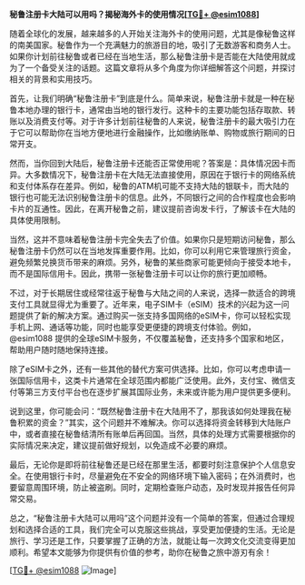**秘鲁注册卡大陆可以用吗？揭秘海外卡的使用情况[[TG💪+ @esim1088](https://t.me/s/esim1088)]**

随着全球化的发展，越来越多的人开始关注海外卡的使用问题，尤其是像秘鲁这样的南美国家。秘鲁作为一个充满魅力的旅游目的地，吸引了无数游客和商务人士。如果你计划前往秘鲁或者已经在当地生活，那么秘鲁注册卡是否能在大陆使用就成为了一个备受关注的话题。这篇文章将从多个角度为你详细解答这个问题，并探讨相关的背景和实用技巧。

首先，让我们明确“秘鲁注册卡”到底是什么。简单来说，秘鲁注册卡就是一种在秘鲁本地办理的银行卡，通常由当地的银行发行。这种卡的主要功能包括存取款、转账以及消费支付等。对于许多计划前往秘鲁的人来说，秘鲁注册卡的最大吸引力在于它可以帮助你在当地方便地进行金融操作，比如缴纳账单、购物或旅行期间的日常开支。

然而，当你回到大陆后，秘鲁注册卡还能否正常使用呢？答案是：具体情况因卡而异。大多数情况下，秘鲁注册卡在大陆无法直接使用，原因在于银行卡的网络系统和支付体系存在差异。例如，秘鲁的ATM机可能不支持大陆的银联卡，而大陆的银行也可能无法识别秘鲁注册卡的信息。此外，不同银行之间的合作程度也会影响卡片的互通性。因此，在离开秘鲁之前，建议提前咨询发卡行，了解该卡在大陆的具体使用限制。

当然，这并不意味着秘鲁注册卡完全失去了价值。如果你只是短期访问秘鲁，那么秘鲁注册卡仍然可以在当地发挥重要作用。比如，你可以利用它来管理旅行资金，避免频繁兑换货币带来的麻烦。另外，秘鲁的某些商家可能更倾向于接受本地卡，而不是国际信用卡。因此，携带一张秘鲁注册卡可以让你的旅行更加顺畅。

不过，对于长期居住或经常往返于秘鲁与大陆之间的人来说，选择一款适合的跨境支付工具就显得尤为重要了。近年来，电子SIM卡（eSIM）技术的兴起为这一问题提供了新的解决方案。通过购买一张支持多国网络的eSIM卡，你可以轻松实现手机上网、通话等功能，同时也能享受更便捷的跨境支付体验。例如，@esim1088 提供的全球eSIM卡服务，不仅覆盖秘鲁，还支持多个国家和地区，帮助用户随时随地保持连接。

除了eSIM卡之外，还有一些其他的替代方案可供选择。比如，你可以考虑申请一张国际信用卡，这类卡片通常在全球范围内都能广泛使用。此外，支付宝、微信支付等第三方支付平台也在逐步扩展其国际业务，未来或许能为用户提供更多便利。

说到这里，你可能会问：“既然秘鲁注册卡在大陆用不了，那我该如何处理我在秘鲁积累的资金？”其实，这个问题并不难解决。你可以选择将资金转移到大陆账户中，或者直接在秘鲁结清所有账单后再回国。当然，具体的处理方式需要根据你的实际情况来决定，建议提前做好规划，以免造成不必要的麻烦。

最后，无论你是即将前往秘鲁还是已经在那里生活，都要时刻注意保护个人信息安全。在使用银行卡时，尽量避免在不安全的网络环境下输入密码；在外消费时，也要留意周围环境，防止被盗刷。同时，定期检查账户动态，及时发现并报告任何异常交易。

总之，“秘鲁注册卡大陆可以用吗”这个问题并没有一个简单的答案，但通过合理规划和选择合适的工具，我们完全可以克服这些挑战，享受更加便捷的生活。无论是旅行、学习还是工作，只要掌握了正确的方法，就能让每一次跨文化交流变得更加顺利。希望本文能够为你提供有价值的参考，助你在秘鲁之旅中游刃有余！ 

[[TG💪+ @esim1088](https://t.me/s/esim1088) ![Image](https://i.postimg.cc/4NQfJmqS/Snipaste-2025-05-13-00-14-12.png)]